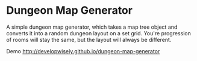 # Dungeon Map Generator
A simple dungeon map generator, which takes a map tree object and converts it into a random dungeon layout on a set grid. You're progression of rooms will stay the same, but the layout will always be different.

Demo
http://developwisely.github.io/dungeon-map-generator
